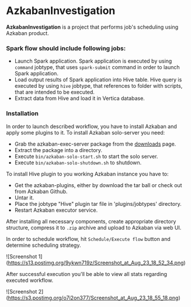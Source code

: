 # AzkabanInvestigation

**AzkabanInvestigation** is a project that performs job's scheduling using Azkaban product.

### Spark flow should include following jobs:
- Launch Spark application. Spark application is executed by using `command` jobtype, that uses `spark-submit` command in order to launch Spark application.
- Load output results of Spark application into Hive table. Hive query is executed by using `hive` jobtype, that references to folder with scripts, that are intended to be executed.
- Extract data from Hive and load it in Vertica database.


### Installation

In order to launch described workflow, you have to install Azkaban and apply some plugins to it.
To install Azkaban solo-server you need:
- Grab the azkaban-exec-server package from the [downloads](http://azkaban.github.io/downloads.html) page.
- Extract the package into a directory.
- Execute `bin/azkaban-solo-start.sh` to start the solo server. 
- Execute `bin/azkaban-solo-shutdown.sh` to shutdown.

To install Hive plugin to you working Azkaban instance you have to:
- Get the azkaban-plugins, either by download the tar ball or check out from Azkaban Github.
- Untar it.
- Place the jobtype "Hive" plugin tar file in 'plugins/jobtypes' directory.
- Restart Azkaban executor service.

After installing all necessary components, create appropriate directory structure, compress it to `.zip` archive and upload to Azkaban via web UI.

In order to schedule workflow, hit `Schedule/Execute flow` button and determine scheduling strategy.

![Screenshot 1] (https://s13.postimg.org/9ykwn719z/Screenshot_at_Aug_23_18_52_34.png)

After successful execution you'll be able to view all stats regarding executed workflow.

![Screenshot 2] (https://s3.postimg.org/o7i2on377/Screenshot_at_Aug_23_18_55_18.png)
